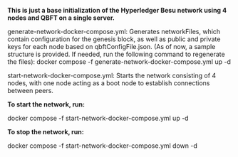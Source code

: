 


**This is just a base initialization of the Hyperledger Besu network using 4 nodes and QBFT on a single server.**

generate-network-docker-compose.yml:
Generates networkFiles, which contain configuration for the genesis block, as well as public and private keys for each node based on qbftConfigFile.json.
(As of now, a sample structure is provided. If needed, run the following command to regenerate the files):
docker compose -f generate-network-docker-compose.yml up -d



start-network-docker-compose.yml:
Starts the network consisting of 4 nodes, with one node acting as a boot node to establish connections between peers.

**To start the network, run:**


docker compose -f start-network-docker-compose.yml up -d

**To stop the network, run:**

docker compose -f start-network-docker-compose.yml down -d
